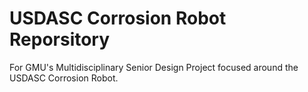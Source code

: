 # USDASC Corrosion Robot Reporsitory
For GMU's Multidisciplinary Senior Design Project focused around the USDASC Corrosion Robot.
